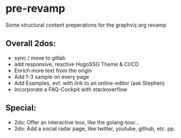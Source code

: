 # pre-revamp
Some structural content preperations for the graphviz.org revamp

## Overall 2dos:
- sync / move to gitlab
- add responsive, reactive HugoSSG Theme & CI/CD
- Enrich more text from the origin
- Add 1-3 sample on every page
- Add Examples, evt. with link to an online-editor (ask Stephen)
- Incorporate a FAQ-Cockpit with stackoverflow


## Special:
- 2do: Offer an interactive tour, like the golang-tour...  
- 2do: Add a social radar page, like twitter, youtube, github, etc. pp.  